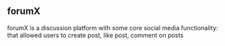 ## forumX

forumX is a discussion platform with some core social media functionality: that allowed users to create post, like post, comment on posts
